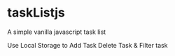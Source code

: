 # taskListjs

A simple vanilla javascript task list

Use Local Storage to
Add Task
Delete Task
& Filter task
